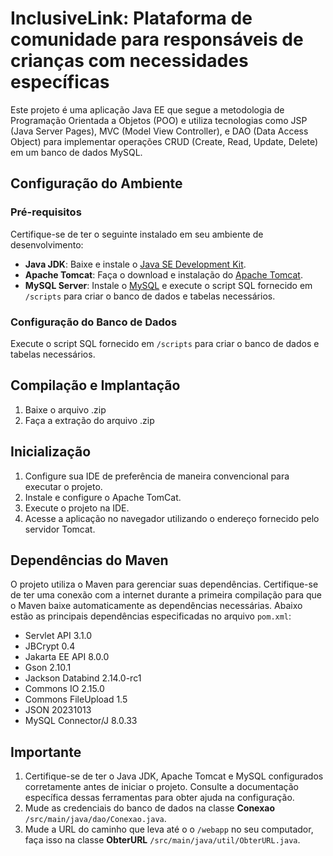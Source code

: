 # InclusiveLink: Plataforma de comunidade para responsáveis de crianças com necessidades específicas

Este projeto é uma aplicação Java EE que segue a metodologia de Programação Orientada a Objetos (POO) e utiliza tecnologias como JSP (Java Server Pages), MVC (Model View Controller), e DAO (Data Access Object) para implementar operações CRUD (Create, Read, Update, Delete) em um banco de dados MySQL.

## Configuração do Ambiente

### Pré-requisitos
Certifique-se de ter o seguinte instalado em seu ambiente de desenvolvimento:

- **Java JDK**: Baixe e instale o [Java SE Development Kit](https://www.oracle.com/br/java/technologies/downloads/).
- **Apache Tomcat**: Faça o download e instalação do [Apache Tomcat](https://tomcat.apache.org/).
- **MySQL Server**: Instale o [MySQL](https://www.mysql.com/downloads/) e execute o script SQL fornecido em `/scripts` para criar o banco de dados e tabelas necessários.

### Configuração do Banco de Dados
Execute o script SQL fornecido em `/scripts` para criar o banco de dados e tabelas necessários.

## Compilação e Implantação

1. Baixe o arquivo .zip
2. Faça a extração do arquivo .zip

## Inicialização

1. Configure sua IDE de preferência de maneira convencional para executar o projeto.
2. Instale e configure o Apache TomCat.
3. Execute o projeto na IDE.
4. Acesse a aplicação no navegador utilizando o endereço fornecido pelo servidor Tomcat.

## Dependências do Maven

O projeto utiliza o Maven para gerenciar suas dependências. Certifique-se de ter uma conexão com a internet durante a primeira compilação para que o Maven baixe automaticamente as dependências necessárias. Abaixo estão as principais dependências especificadas no arquivo `pom.xml`:

- Servlet API 3.1.0
- JBCrypt 0.4
- Jakarta EE API 8.0.0
- Gson 2.10.1
- Jackson Databind 2.14.0-rc1
- Commons IO 2.15.0
- Commons FileUpload 1.5
- JSON 20231013
- MySQL Connector/J 8.0.33

## Importante
1. Certifique-se de ter o Java JDK, Apache Tomcat e MySQL configurados corretamente antes de iniciar o projeto. Consulte a documentação específica dessas ferramentas para obter ajuda na configuração.
2. Mude as credenciais do banco de dados na classe **Conexao** `/src/main/java/dao/Conexao.java`.
3. Mude a URL do caminho que leva até o o `/webapp` no seu computador, faça isso na classe **ObterURL** `/src/main/java/util/ObterURL.java`.
